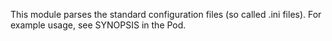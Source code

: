 This module parses the standard configuration files (so called .ini files).
For example usage, see SYNOPSIS in the Pod.
